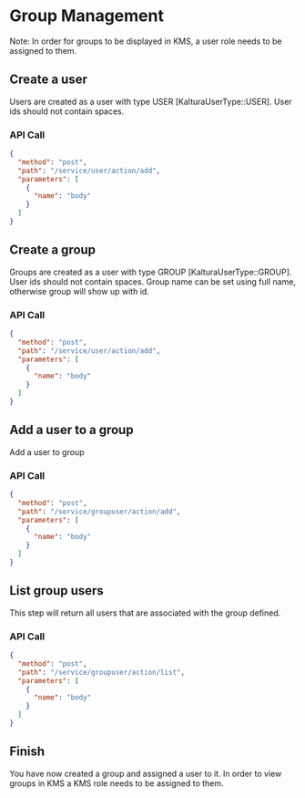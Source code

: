 <!--METADATA
{
  "summary": "Workflow to add groups, add users to them and view users within a group"
}
-->

# Group Management
Note: In order for groups to be displayed in KMS, a user role needs to be assigned to them.

## Create a user
Users are created as a user with type USER [KalturaUserType::USER].
User ids should not contain spaces.

### API Call
```json
{
  "method": "post",
  "path": "/service/user/action/add",
  "parameters": [
    {
      "name": "body"
    }
  ]
}
```

## Create a group
Groups are created as a user with type GROUP [KalturaUserType::GROUP].
User ids should not contain spaces.
Group name can be set using full name, otherwise group will show up with id.

### API Call
```json
{
  "method": "post",
  "path": "/service/user/action/add",
  "parameters": [
    {
      "name": "body"
    }
  ]
}
```

## Add a user to a group
Add a user to group

### API Call
```json
{
  "method": "post",
  "path": "/service/groupuser/action/add",
  "parameters": [
    {
      "name": "body"
    }
  ]
}
```

## List group users
This step will return all users that are associated with the group defined.

### API Call
```json
{
  "method": "post",
  "path": "/service/groupuser/action/list",
  "parameters": [
    {
      "name": "body"
    }
  ]
}
```

## Finish
You have now created a group and assigned a user to it. 
In order to view groups in KMS a KMS role needs to be assigned to them.